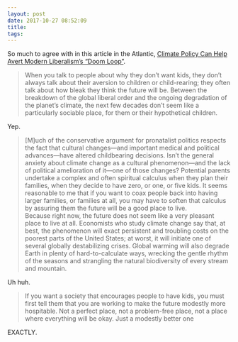 ```yaml
---
layout: post
date: 2017-10-27 08:52:09
title: 
tags:
---
```


So much to agree with in this article in the Atlantic, [Climate Policy Can Help Avert Modern Liberalism’s “Doom Loop”](https://www.theatlantic.com/science/archive/2017/10/aggressive-climate-action-is-pro-natalist-policy/544008/?utm_source=feed).

> When you talk to people about why they don’t want kids, they don’t always talk about their aversion to children or child-rearing; they often talk about how bleak they think the future will be. Between the breakdown of the global liberal order and the ongoing degradation of the planet’s climate, the next few decades don’t seem like a particularly sociable place, for them or their hypothetical children.

Yep.

> [M]uch of the conservative argument for pronatalist politics respects the fact that cultural changes—and important medical and political advances—have altered childbearing decisions. Isn’t the general anxiety about climate change as a cultural phenomenon—and the lack of political amelioration of it—one of those changes? Potential parents undertake a complex and often spiritual calculus when they plan their families, when they decide to have zero, or one, or five kids. It seems reasonable to me that if you want to coax people back into having larger families, or families at all, you may have to soften that calculus by assuring them the future will be a good place to live.  
Because right now, the future does not seem like a very pleasant place to live at all. Economists who study climate change say that, at best, the phenomenon will exact persistent and troubling costs on the poorest parts of the United States; at worst, it will initiate one of several globally destabilizing crises. Global warming will also degrade Earth in plenty of hard-to-calculate ways, wrecking the gentle rhythm of the seasons and strangling the natural biodiversity of every stream and mountain.

Uh huh.

> If you want a society that encourages people to have kids, you must first tell them that you are working to make the future modestly more hospitable. Not a perfect place, not a problem-free place, not a place where everything will be okay. Just a modestly better one

EXACTLY.